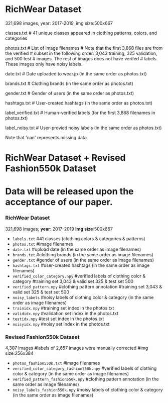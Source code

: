 RichWear Dataset
=================
321,698 images, year: 2017-2019, img size:500x667

classes.txt           # 41 unique classes appeared in clothing patterns, colors, and categories

photos.txt            # List of image filenames
                      # Note that the first 3,868 files are from the verified
                      # subset in the following order: 3,043 training, 325 validation, and 500 test
                      # images. The rest of images does not have verifed
                      # labels. These images only have noisy labels.

date.txt              # Date uploaded to wear.jp (in the same order as photos.txt)

brands.txt            # Clothing brands (in the same order as photos.txt)

gender.txt            # Gender of users (in the same order as photos.txt)

hashtags.txt          # User-created hashtags (in the same order as photos.txt)

label_verified.txt    # Human-verified labels (for the first 3,868 filenames in photos.txt)

label_noisy.txt       # User-provied noisy labels (in the same order as photos.txt)

Note that 'nan' represents missing data.



RichWear Dataset + Revised Fashion550k Dataset  
=================
# Data will be released upon the acceptance of our paper.

### RichWear Dataset
321,698 images; **year**: 2017-2019    **img size**:500x667

* `labels.txt`            #41 classes (clothing colors & categories & patterns)
* `photos.txt`           #image filenames
* `date.txt`              #upload date (in the same order as image filenames)
* `brands.txt`           #clothing brands (in the same order as image filenames)
* `gender.txt`           #gender of users (in the same order as image filenames)
* `hashtags.txt`         #user-created hashtags (in the same order as image filenames)
* `verified_color_category.npy`   #verified labels of clothing color & category #training set 3,043 & valid set 325 & test set 500   
* `verified_pattern.npy`   #clothing pattern annotation #training set 3,043 & valid set 325 & test set 500
* `noisy_labels`      #noisy labels of clothing color & category (in the same order as image filenames)
* `trainidx.npy`      #training set index in the photos.txt
* `valididx.npy`      #validation set index in the photos.txt
* `testidx.npy`       #test set index in the photos.txt
* `noisyidx.npy`      #noisy set index in the photos.txt

### Revised Fashion550k Dataset
4,307 images  #labels of 2,657 images were manually corrected #img size:256x384

* `photos_fashion550k.txt`           #image filenames
* `verified_color_category_fashion550k.npy`   #verified labels of clothing color & category (in the same order as image filenames)  
* `verified_pattern_fashion550k.npy`   #clothing pattern annotation (in the same order as image filenames)
* `noisy_labels_fashion550k.npy`      #noisy labels of clothing color & category (in the same order as image filenames)


                                       
